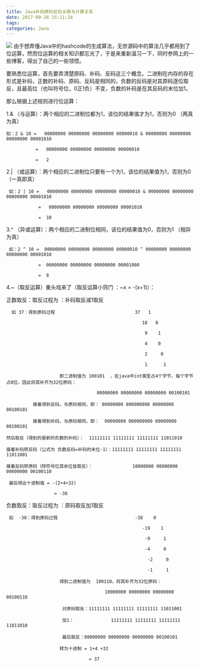 ```yaml
---
title: Java补码原码反码关联与计算关系
date: 2017-09-28 15:11:24
tags:
categories: Java
---
```

<img src="http://owiq5fnuk.bkt.clouddn.com/3.jpg"/>
由于想弄懂Java中的hashcode的生成算法，无奈源码中的算法几乎都用到了位运算，然而位运算的相关知识都忘光了，于是来重新温习一下，同时参网上的一些博客，得出了自己的一些领悟。<!--more-->

要熟悉位运算，首先要弄清楚原码、补码、反码这三个概念。二进制在内存的存在形式是补码，正数的补码、原码、反码是相同的，负数的反码是对其原码逐位取反，且最高位（也叫符号位，0正1负）不变，负数的补码是在其反码的末位加1。

那么根据上述规则进行位运算：

1.& （与运算）：两个相应的二进制位都为1，该位的结果值才为1，否则为0    （两真为真）

    如：2 & 10 =   00000000 00000000 00000000 00000010 & 00000000 00000000 00000000 00001010

               =   00000000 00000000 00000000 00000010

               =   2

2.| （或运算）：两个相应的二进制位只要有一个为1，该位的结果值为1，否则为0    （一真即真）

     如：2 | 10 =   00000000 00000000 00000000 00000010 & 00000000 00000000 00000000 00001010

                =   00000000 00000000 00000000 00001010

                =  10
3.^ （异或运算）：两个相应的二进制位相同，该位的结果值为0，否则为1    （相异为真）

     如：2 ^ 10 =  00000000 00000000 00000000 00000010 ^ 00000000 00000000 00000000 00001010

                =  00000000 00000000 00000000 00001000

                =  8

4.~（取反运算）重头戏来了（取反运算小窍门 ：~x = -(x+1)）：

正数取反：取反过程为 ：补码取反减1取反

      如 37：得到原码过程                              37   1

                                                       18   0

                                                        9    1

                                                        4    0

                                                        2     0

                                                        1      1

                        即二进制值为 100101  ，在java中int类型占4个字节，每个字节占8位，因此将其补齐为32位原码：

                                      00000000 00000000 00000000 00100101

              接着得到反码，与原码相同，即： 00000000 000000000 00000000 00100101

              接着得到补码，与原码相同，即：  00000000 000000000 00000000 00100101

    然后取反（得到的是新的负数的补码）：  11111111 11111111 11111111 11011010

    接着补码转反码（公式为 负数反码=补码的末位-1）：11111111 11111111 11111111 11011001

    接着反码转原码（除符号位其余位皆取反）：               10000000 00000000 00000000 00100110

     最后得出十进制值 = -(2+4+32)

                      = -38

负数取反：取反过程为 ：原码取反加1取反

     如  -38：得到原码过程                             -38    0

                                                       -19    1

                                                        -9     1

                                                        -4     0

                                                         -2     0

                                                         -1     1

                        得到二进制值为  100110，将其补齐为32位原码： 

                                         10000000 00000000 00000000 00100110

                         对原码取反：11111111 11111111 11111111 11011001

                         加1：              11111111 11111111 11111111 11011010

                         最后取反：00000000 00000000 00000000 00100101

                        转为十进制 = 1+4 +32

                                   = 37

                        


                        




